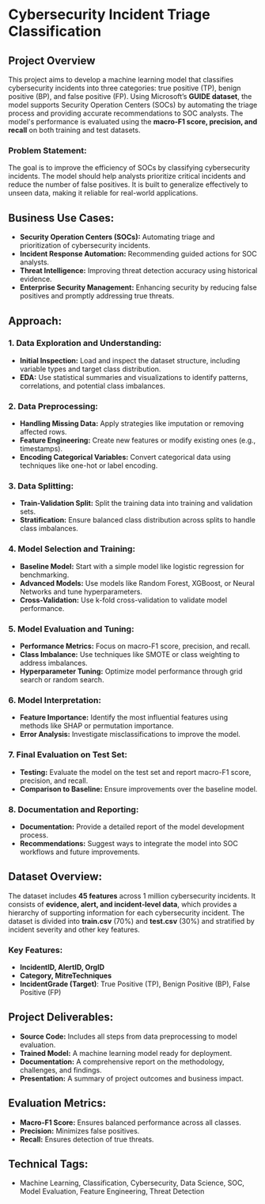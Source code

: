 # Cybersecurity Incident Triage Classification

## Project Overview
This project aims to develop a machine learning model that classifies cybersecurity incidents into three categories: true positive (TP), benign positive (BP), and false positive (FP). Using Microsoft’s **GUIDE dataset**, the model supports Security Operation Centers (SOCs) by automating the triage process and providing accurate recommendations to SOC analysts. The model's performance is evaluated using the **macro-F1 score, precision, and recall** on both training and test datasets.

### Problem Statement:
The goal is to improve the efficiency of SOCs by classifying cybersecurity incidents. The model should help analysts prioritize critical incidents and reduce the number of false positives. It is built to generalize effectively to unseen data, making it reliable for real-world applications.

## Business Use Cases:
- **Security Operation Centers (SOCs):** Automating triage and prioritization of cybersecurity incidents.
- **Incident Response Automation:** Recommending guided actions for SOC analysts.
- **Threat Intelligence:** Improving threat detection accuracy using historical evidence.
- **Enterprise Security Management:** Enhancing security by reducing false positives and promptly addressing true threats.

## Approach:
### 1. Data Exploration and Understanding:
- **Initial Inspection:** Load and inspect the dataset structure, including variable types and target class distribution.
- **EDA:** Use statistical summaries and visualizations to identify patterns, correlations, and potential class imbalances.

### 2. Data Preprocessing:
- **Handling Missing Data:** Apply strategies like imputation or removing affected rows.
- **Feature Engineering:** Create new features or modify existing ones (e.g., timestamps).
- **Encoding Categorical Variables:** Convert categorical data using techniques like one-hot or label encoding.

### 3. Data Splitting:
- **Train-Validation Split:** Split the training data into training and validation sets.
- **Stratification:** Ensure balanced class distribution across splits to handle class imbalances.

### 4. Model Selection and Training:
- **Baseline Model:** Start with a simple model like logistic regression for benchmarking.
- **Advanced Models:** Use models like Random Forest, XGBoost, or Neural Networks and tune hyperparameters.
- **Cross-Validation:** Use k-fold cross-validation to validate model performance.

### 5. Model Evaluation and Tuning:
- **Performance Metrics:** Focus on macro-F1 score, precision, and recall.
- **Class Imbalance:** Use techniques like SMOTE or class weighting to address imbalances.
- **Hyperparameter Tuning:** Optimize model performance through grid search or random search.

### 6. Model Interpretation:
- **Feature Importance:** Identify the most influential features using methods like SHAP or permutation importance.
- **Error Analysis:** Investigate misclassifications to improve the model.

### 7. Final Evaluation on Test Set:
- **Testing:** Evaluate the model on the test set and report macro-F1 score, precision, and recall.
- **Comparison to Baseline:** Ensure improvements over the baseline model.

### 8. Documentation and Reporting:
- **Documentation:** Provide a detailed report of the model development process.
- **Recommendations:** Suggest ways to integrate the model into SOC workflows and future improvements.

## Dataset Overview:
The dataset includes **45 features** across 1 million cybersecurity incidents. It consists of **evidence, alert, and incident-level data**, which provides a hierarchy of supporting information for each cybersecurity incident. The dataset is divided into **train.csv** (70%) and **test.csv** (30%) and stratified by incident severity and other key features.

### Key Features:
- **IncidentID, AlertID, OrgID**
- **Category, MitreTechniques**
- **IncidentGrade (Target)**: True Positive (TP), Benign Positive (BP), False Positive (FP)

## Project Deliverables:
- **Source Code:** Includes all steps from data preprocessing to model evaluation.
- **Trained Model:** A machine learning model ready for deployment.
- **Documentation:** A comprehensive report on the methodology, challenges, and findings.
- **Presentation:** A summary of project outcomes and business impact.

## Evaluation Metrics:
- **Macro-F1 Score:** Ensures balanced performance across all classes.
- **Precision:** Minimizes false positives.
- **Recall:** Ensures detection of true threats.

## Technical Tags:
- Machine Learning, Classification, Cybersecurity, Data Science, SOC, Model Evaluation, Feature Engineering, Threat Detection
